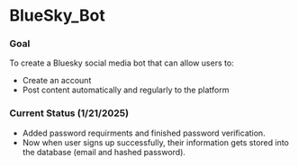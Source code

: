 # BlueSky_Bot

### Goal
To create a Bluesky social media bot that can allow users to:
- Create an account
- Post content automatically and regularly to the platform

### Current Status (1/21/2025)
- Added password requirments and finished password verification. 
- Now when user signs up successfully, their information gets stored into the database (email and hashed password).



